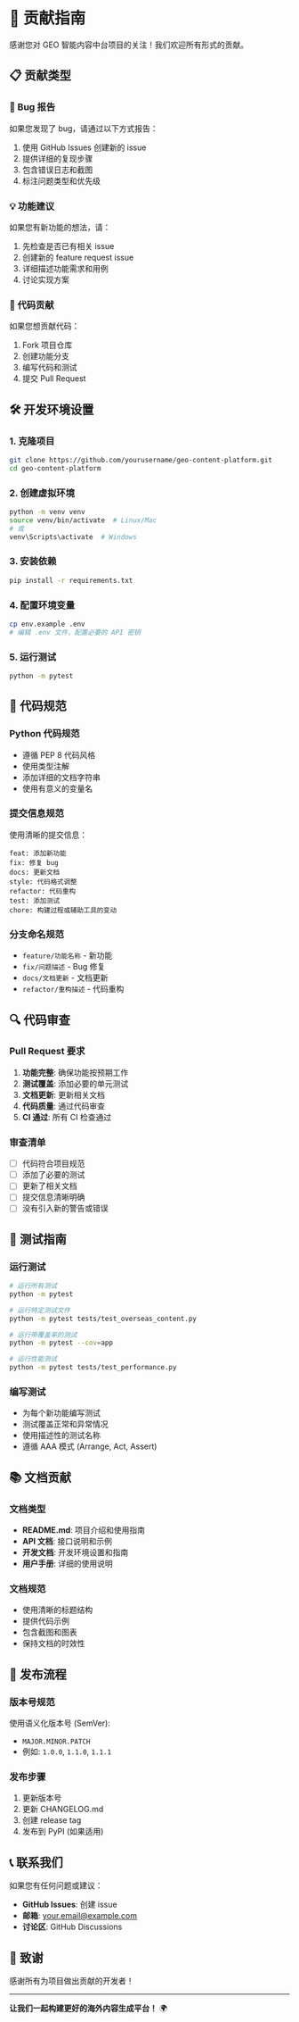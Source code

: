 # 🤝 贡献指南

感谢您对 GEO 智能内容中台项目的关注！我们欢迎所有形式的贡献。

## 📋 贡献类型

### 🐛 Bug 报告
如果您发现了 bug，请通过以下方式报告：
1. 使用 GitHub Issues 创建新的 issue
2. 提供详细的复现步骤
3. 包含错误日志和截图
4. 标注问题类型和优先级

### 💡 功能建议
如果您有新功能的想法，请：
1. 先检查是否已有相关 issue
2. 创建新的 feature request issue
3. 详细描述功能需求和用例
4. 讨论实现方案

### 🔧 代码贡献
如果您想贡献代码：
1. Fork 项目仓库
2. 创建功能分支
3. 编写代码和测试
4. 提交 Pull Request

## 🛠️ 开发环境设置

### 1. 克隆项目
```bash
git clone https://github.com/yourusername/geo-content-platform.git
cd geo-content-platform
```

### 2. 创建虚拟环境
```bash
python -m venv venv
source venv/bin/activate  # Linux/Mac
# 或
venv\Scripts\activate  # Windows
```

### 3. 安装依赖
```bash
pip install -r requirements.txt
```

### 4. 配置环境变量
```bash
cp env.example .env
# 编辑 .env 文件，配置必要的 API 密钥
```

### 5. 运行测试
```bash
python -m pytest
```

## 📝 代码规范

### Python 代码规范
- 遵循 PEP 8 代码风格
- 使用类型注解
- 添加详细的文档字符串
- 使用有意义的变量名

### 提交信息规范
使用清晰的提交信息：
```
feat: 添加新功能
fix: 修复 bug
docs: 更新文档
style: 代码格式调整
refactor: 代码重构
test: 添加测试
chore: 构建过程或辅助工具的变动
```

### 分支命名规范
- `feature/功能名称` - 新功能
- `fix/问题描述` - Bug 修复
- `docs/文档更新` - 文档更新
- `refactor/重构描述` - 代码重构

## 🔍 代码审查

### Pull Request 要求
1. **功能完整**: 确保功能按预期工作
2. **测试覆盖**: 添加必要的单元测试
3. **文档更新**: 更新相关文档
4. **代码质量**: 通过代码审查
5. **CI 通过**: 所有 CI 检查通过

### 审查清单
- [ ] 代码符合项目规范
- [ ] 添加了必要的测试
- [ ] 更新了相关文档
- [ ] 提交信息清晰明确
- [ ] 没有引入新的警告或错误

## 🧪 测试指南

### 运行测试
```bash
# 运行所有测试
python -m pytest

# 运行特定测试文件
python -m pytest tests/test_overseas_content.py

# 运行带覆盖率的测试
python -m pytest --cov=app

# 运行性能测试
python -m pytest tests/test_performance.py
```

### 编写测试
- 为每个新功能编写测试
- 测试覆盖正常和异常情况
- 使用描述性的测试名称
- 遵循 AAA 模式 (Arrange, Act, Assert)

## 📚 文档贡献

### 文档类型
- **README.md**: 项目介绍和使用指南
- **API 文档**: 接口说明和示例
- **开发文档**: 开发环境设置和指南
- **用户手册**: 详细的使用说明

### 文档规范
- 使用清晰的标题结构
- 提供代码示例
- 包含截图和图表
- 保持文档的时效性

## 🚀 发布流程

### 版本号规范
使用语义化版本号 (SemVer):
- `MAJOR.MINOR.PATCH`
- 例如: `1.0.0`, `1.1.0`, `1.1.1`

### 发布步骤
1. 更新版本号
2. 更新 CHANGELOG.md
3. 创建 release tag
4. 发布到 PyPI (如果适用)

## 📞 联系我们

如果您有任何问题或建议：
- **GitHub Issues**: 创建 issue
- **邮箱**: your.email@example.com
- **讨论区**: GitHub Discussions

## 🙏 致谢

感谢所有为项目做出贡献的开发者！

---

**让我们一起构建更好的海外内容生成平台！** 🌍

